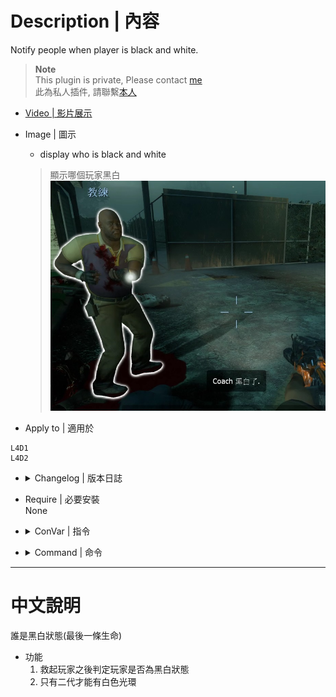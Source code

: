 # Description | 內容
Notify people when player is black and white.

> __Note__ <br/>
This plugin is private, Please contact [me](https://github.com/fbef0102/Game-Private_Plugin#私人插件列表-private-plugins-list)<br/>
此為私人插件, 請聯繫[本人](https://github.com/fbef0102/Game-Private_Plugin#私人插件列表-private-plugins-list)

* [Video | 影片展示](https://youtu.be/waEnN2M3Vm0)

* Image | 圖示
	* display who is black and white
	> 顯示哪個玩家黑白
	<br/>![l4d_blackandwhite_1](image/l4d_blackandwhite_1.jpg)

* Apply to | 適用於
```
L4D1
L4D2
```

* <details><summary>Changelog | 版本日誌</summary>

    ```php
	//DarkNoghri @ 2009-2010
	//Harry @ 2022
    ```
	* v1.6
        * Remake Code
        * Rmove white glow when player is not black and white
	
    * v1.31
        * [By DarkNoghri](https://forums.alliedmods.net/showthread.php?p=951787)
</details>

* Require | 必要安裝
<br/>None

* <details><summary>ConVar | 指令</summary>

	* cfg/sourcemod/l4d_blackandwhite.cfg
	```php
    // (L4D2 only) 0=turns glow off, 1=turns glow on.
    l4d_bandw_glow "0"

    // 0=turns notifications off, 1=notifies survivors, 2=notifies all, 3=notifies infected.
    l4d_bandw_notice "1"

    // 0=prints to chat, 1=displays hint box.
    l4d_bandw_type "1"
	```
</details>

* <details><summary>Command | 命令</summary>
	None
</details>

- - - -
# 中文說明
誰是黑白狀態(最後一條生命)

* 功能
	1. 救起玩家之後判定玩家是否為黑白狀態
    2. 只有二代才能有白色光環

